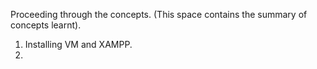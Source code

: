 Proceeding through the concepts. (This space contains the summary of concepts learnt).
1. Installing VM and XAMPP.
2. 
